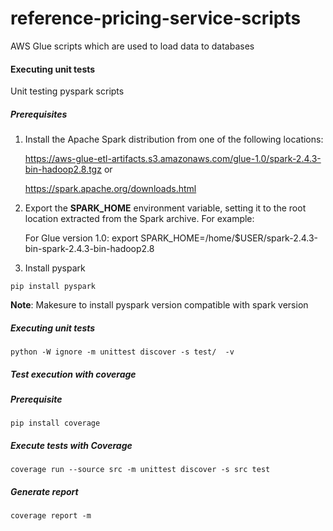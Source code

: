 # reference-pricing-service-scripts
AWS Glue scripts which are used to load data to databases


#### Executing unit tests

Unit testing pyspark scripts

##### Prerequisites

1. Install the Apache Spark distribution from one of the following locations:

    https://aws-glue-etl-artifacts.s3.amazonaws.com/glue-1.0/spark-2.4.3-bin-hadoop2.8.tgz 
or

    https://spark.apache.org/downloads.html

2.  Export the **SPARK_HOME** environment variable, setting it to the root location extracted from the Spark archive. For example:

    For Glue version 1.0: export SPARK_HOME=/home/$USER/spark-2.4.3-bin-spark-2.4.3-bin-hadoop2.8

3.  Install pyspark
 
`pip install pyspark`

**Note**: Makesure to install pyspark version compatible with spark version

##### Executing unit tests

`python -W ignore -m unittest discover -s test/  -v`

##### Test execution with coverage

##### **Prerequisite**

`pip install coverage`

##### Execute tests with _Coverage_

`coverage run --source src -m unittest discover -s src test`

##### Generate report

`coverage report -m`

